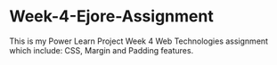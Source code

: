 # Week-4-Ejore-Assignment
This is my Power Learn Project Week 4 Web Technologies assignment which include: CSS, Margin and Padding features.
